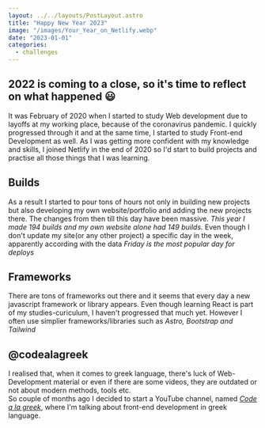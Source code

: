 ```yaml
---
layout: ../../layouts/PostLayout.astro
title: "Happy New Year 2023"
image: "/images/Your_Year_on_Netlify.webp"
date: "2023-01-01"
categories:
  - challenges
---
```


## 2022 is coming to a close, so it's time to reflect on what happened 😃

It was February of 2020 when I started to study Web development due to layoffs at my working place, because of the coronavirus pandemic.
I quickly progressed through it and at the same time, I started to study Front-end Development as well.
As I was getting more confident with my knowledge and skills, I joined Netlify in the end of 2020 so I'd start to build projects and practise all those things that I was learning.   

## Builds
As a result I started to pour tons of hours not only in building new projects but also developing my own website/portfolio and adding the new projects there.
The changes from then till this day have been massive. *This year I made 194 builds and my own website alone had 149 builds.*
Even though I don't update my site(or any other project) a specific day in the week, apparently according with the data *Friday is the most popular day for deploys* 

## Frameworks
There are tons of frameworks out there and it seems that every day a new javascript framework or library appears. Even though learning React is part of my studies-curiculum, I haven't progressed that much yet. However I often use simplier frameworks/libraries such as *Astro, Bootstrap and Tailwind*

## @codealagreek
I realised that, when it comes to greek language, there's luck of Web-Development material or even if there are some videos, they are outdated or not about modern methods, tools etc.   
So couple of months ago I decided to start a YouTube channel, named *<ins><a href="https://youtube.com/@codealagreek" rel="noreferrer" target="_blank">Code a la greek</a></ins>*, where I'm talking about front-end development in greek language.
